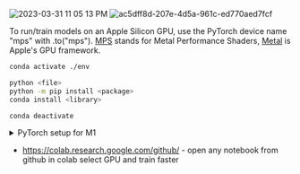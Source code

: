![2023-03-31 11 05 13 PM](https://user-images.githubusercontent.com/33498670/229221488-e26f0ba6-9c90-4aeb-9b8e-afad4c41be6a.jpg)
![ac5dff8d-207e-4d5a-961c-ed770aed7fcf](https://user-images.githubusercontent.com/33498670/229221502-d72c1ead-d4f1-43c9-b1df-24b8b2077b3d.jpeg)


To run/train models on an Apple Silicon GPU, use the PyTorch device name "mps" with .to("mps"). [MPS](https://pytorch.org/docs/master/notes/mps.html) stands for Metal Performance Shaders, [Metal](https://developer.apple.com/metal/pytorch/) is Apple's GPU framework.

```bash
conda activate ./env

python <file>
python -m pip install <package>
conda install <library>

conda deactivate
```

<details>
  <summary>PyTorch setup for M1</summary>
  <br>

  1. [Download Miniforge3](https://github.com/conda-forge/miniforge/releases/latest/download/Miniforge3-MacOSX-arm64.sh) (Conda installer) for macOS arm64 chips (M1, M1 Pro, M1 Max).
  2. Install Miniforge3 into home directory.
  ```bash
  chmod +x ~/Downloads/Miniforge3-MacOSX-arm64.sh
  sh ~/Downloads/Miniforge3-MacOSX-arm64.sh
  source ~/miniforge3/bin/activate
  ```
  3. Restart terminal.
  4. Make and activate Conda environment. **Note:** Python 3.8 is the most stable for using the following setup.
  ```bash
  conda create --prefix ./env python=3.8
  conda activate ./env
  ```
  5. Install PyTorch.
  ```bash
  pip3 install torch torchvision torchaudio
  ```
  6. Install common data science packages.
  ```bash
  conda install pandas numpy matplotlib scikit-learn pydot pydotplus tqdm
  ```
</details>

- https://colab.research.google.com/github/ - open any notebook from github in colab select GPU and train faster
